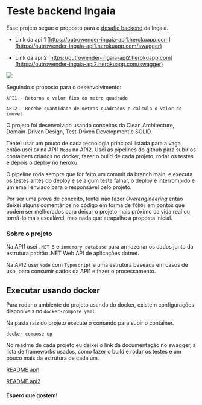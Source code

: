 # Teste backend Ingaia

Esse projeto segue o proposto para o [desafio backend](https://github.com/ingaia/backend-challenge) da Ingaia.

- Link da api 1 
[https://outrowender-ingaia-api1.herokuapp.com](https://outrowender-ingaia-api1.herokuapp.com/swagger)

- Link da api 2 [https://outrowender-ingaia-api2.herokuapp.com](https://outrowender-ingaia-api2.herokuapp.com/swagger)

<p><img src="https://github.com/outrowender/ingaia/workflows/Build,%20test%20and%20deploy%20to%20Heroku/badge.svg"></p>

Seguindo o proposto para o desenvolvimento:
```
API1 - Retorna o valor fixo do metro quadrado

API2 - Recebe quantidade de metros quadrados e calcula o valor do imóvel

```

O projeto foi desenvolvido usando conceitos da Clean Architecture, Domain-Driven Design, Test-Driven Development e SOLID.

Tentei usar um pouco de cada tecnologia principal listada para a vaga, então usei `C#` na API1 `Node` na API2.
Usei as pipelines do github para subir os containers criados no docker, fazer o build de cada projeto, rodar os testes e depois o deploy no heroku.

O pipeline roda sempre que for feito um commit da branch main, e executa os testes antes do deploy e se algum teste falhar, o deploy é interrompido e um email enviado para o responsável pelo projeto.

Por ser uma prova de conceito, tentei não fazer *Overengineering* então deixei alguns comentários no código em forma de `TODOs` em pontos que podem ser melhorados para deixar o projeto mais próximo da vida real ou torná-lo mais escalável, mas nada que atrapalhe a proposta inicial.

### Sobre o projeto

Na API1 usei `.NET 5` e `inmemory database` para armazenar os dados junto da estrutura padrão .NET Web API de aplicações dotnet.

Na API2 usei `Node` com `Typescript` e uma estrutura baseada em casos de uso, para consumir dados da API1 e fazer o processamento.

## Executar usando docker

Para rodar o ambiente do projeto usando do docker, existem configurações disponíveis no `docker-compose.yaml`.

Na pasta raiz do projeto execute o comando para subir o container.
```
docker-compose up
```

No readme de cada projeto eu deixei o link da documentação no swagger, a lista de frameworks usados, como fazer o build e rodar os testes e um pouco mais da estrutura de cada um.

[README api1](./api1/readme.md)

[README api2](./api2/readme.md)

#### Espero que gostem!
